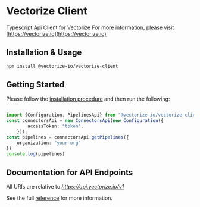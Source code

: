 # Vectorize Client
Typescript Api Client for Vectorize
For more information, please visit [https://vectorize.io](https://vectorize.io)

## Installation & Usage
```sh
npm install @vectorize-io/vectorize-client
```

## Getting Started

Please follow the [installation procedure](#installation--usage) and then run the following:

```typescript

import {Configuration, PipelinesApi} from "@vectorize-io/vectorize-client";
const connectorsApi = new ConnectorsApi(new Configuration({
        accessToken: "token",
    }));
const pipelines = connectorsApi.getPipelines({
    organization: "your-org"
})
console.log(pipelines)
```

## Documentation for API Endpoints

All URIs are relative to *https://api.vectorize.io/v1*

See the full [reference](https://vectorize.readme.io/reference) for more information.
